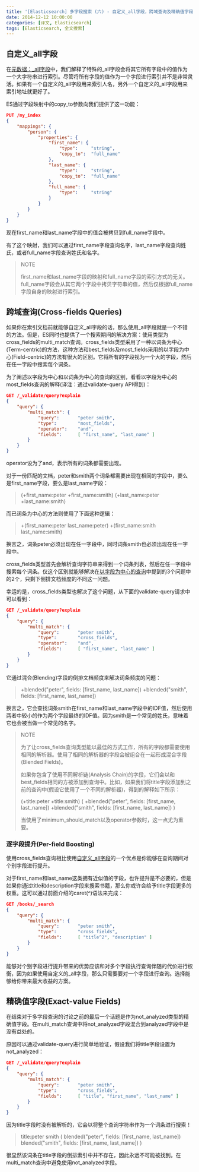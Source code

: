 ```yaml
---
title: '[Elasticsearch] 多字段搜索 (六) - 自定义_all字段，跨域查询及精确值字段'
date: 2014-12-12 10:00:00
categories: [译文, Elasticsearch]
tags: [Elasticsearch, 全文搜索]
---
```


## 自定义_all字段

在[元数据：_all字段](http://www.elasticsearch.org/guide/en/elasticsearch/guide/current/root-object.html#all-field)中，我们解释了特殊的_all字段会将其它所有字段中的值作为一个大字符串进行索引。尽管将所有字段的值作为一个字段进行索引并不是非常灵活。如果有一个自定义的_all字段用来索引人名，另外一个自定义的_all字段用来索引地址就更好了。

<!-- More -->

ES通过字段映射中的copy_to参数向我们提供了这一功能：

```json
PUT /my_index
{
    "mappings": {
        "person": {
            "properties": {
                "first_name": {
                    "type":     "string",
                    "copy_to":  "full_name" 
                },
                "last_name": {
                    "type":     "string",
                    "copy_to":  "full_name" 
                },
                "full_name": {
                    "type":     "string"
                }
            }
        }
    }
}
```

现在first_name和last_name字段中的值会被拷贝到full_name字段中。

有了这个映射，我们可以通过first_name字段查询名字，last_name字段查询姓氏，或者full_name字段查询姓氏和名字。

> NOTE
> 
> first_name和last_name字段的映射和full_name字段的索引方式的无关。full_name字段会从其它两个字段中拷贝字符串的值，然后仅根据full_name字段自身的映射进行索引。

## 跨域查询(Cross-fields Queries)

如果你在索引文档前就能够自定义_all字段的话，那么使用_all字段就是一个不错的方法。但是，ES同时也提供了一个搜索期间的解决方案：使用类型为cross_fields的multi_match查询。cross_fields类型采用了一种以词条为中心(Term-centric)的方法，这种方法和best_fields及most_fields采用的以字段为中心(Field-centric)的方法有很大的区别。它将所有的字段视为一个大的字段，然后在任一字段中搜索每个词条。

为了阐述以字段为中心和以词条为中心的查询的区别，看看以字段为中心的most_fields查询的解释(译注：通过validate-query API得到)：

```json
GET /_validate/query?explain
{
    "query": {
        "multi_match": {
            "query":       "peter smith",
            "type":        "most_fields",
            "operator":    "and", 
            "fields":      [ "first_name", "last_name" ]
        }
    }
}
```

operator设为了and，表示所有的词条都需要出现。

对于一份匹配的文档，peter和smith两个词条都需要出现在相同的字段中，要么是first_name字段，要么是last_name字段：

> (+first_name:peter +first_name:smith) (+last_name:peter +last_name:smith)

而已词条为中心的方法则使用了下面这种逻辑：

> +(first_name:peter last_name:peter) +(first_name:smith last_name:smith)

换言之，词条peter必须出现在任一字段中，同时词条smith也必须出现在任一字段中。

cross_fields类型首先会解析查询字符串来得到一个词条列表，然后在任一字段中搜索每个词条。仅这个区别就能够解决在[以字段为中心的查询](http://www.elasticsearch.org/guide/en/elasticsearch/guide/current/field-centric.html)中提到的3个问题中的2个，只剩下倒排文档频度的不同这一问题。

幸运的是，cross_fields类型也解决了这个问题，从下面的validate-query请求中可以看到：

```json
GET /_validate/query?explain
{
    "query": {
        "multi_match": {
            "query":       "peter smith",
            "type":        "cross_fields", 
            "operator":    "and",
            "fields":      [ "first_name", "last_name" ]
        }
    }
}
```

它通过混合(Blending)字段的倒排文档频度来解决词条频度的问题：

> +blended("peter", fields: [first_name, last_name]) +blended("smith", fields: [first_name, last_name])

换言之，它会查找词条smith在first_name和last_name字段中的IDF值，然后使用两者中较小的作为两个字段最终的IDF值。因为smith是一个常见的姓氏，意味着它也会被当做一个常见的名字。

> NOTE
> 
> 为了让cross_fields查询类型能以最佳的方式工作，所有的字段都需要使用相同的解析器。使用了相同的解析器的字段会被组合在一起形成混合字段(Blended Fields)。
> 
> 如果你包含了使用不同解析链(Analysis Chain)的字段，它们会以和best_fields相同的方被添加到查询中。比如，如果我们将title字段添加到之前的查询中(假设它使用了一个不同的解析器)，得到的解释如下所示：
> 
> (+title:peter +title:smith) ( +blended("peter", fields: [first_name, last_name]) +blended("smith", fields: [first_name, last_name]) )
> 
> 当使用了minimum_should_match以及operator参数时，这一点尤为重要。

### 逐字段提升(Per-field Boosting)

使用cross_fields查询相比使用[自定义_all字段](http://www.elasticsearch.org/guide/en/elasticsearch/guide/current/custom-all.html)的一个优点是你能够在查询期间对个别字段进行提升。

对于first_name和last_name这类拥有近似值的字段，也许提升是不必要的，但是如果你通过title和description字段来搜索书籍，那么你或许会给予title字段更多的权重。这可以通过前面介绍的caret(^)语法来完成：

```json
GET /books/_search
{
    "query": {
        "multi_match": {
            "query":       "peter smith",
            "type":        "cross_fields",
            "fields":      [ "title^2", "description" ] 
        }
    }
}
```

能够对个别字段进行提升带来的优势应该和对多个字段执行查询伴随的代价进行权衡，因为如果使用自定义的_all字段，那么只需要要对一个字段进行查询。选择能够给你带来最大收益的方案。

## 精确值字段(Exact-value Fields)

在结束对于多字段查询的讨论之前的最后一个话题是作为not_analyzed类型的精确值字段。在multi_match查询中将not_analyzed字段混合到analyzed字段中是没有益处的。

原因可以通过validate-query进行简单地验证，假设我们将title字段设置为not_analyzed：

```json
GET /_validate/query?explain
{
    "query": {
        "multi_match": {
            "query":       "peter smith",
            "type":        "cross_fields",
            "fields":      [ "title", "first_name", "last_name" ]
        }
    }
}
```

因为title字段时没有被解析的，它会以将整个查询字符串作为一个词条进行搜索！

> title:peter smith ( blended("peter", fields: [first_name, last_name]) blended("smith", fields: [first_name, last_name]) )

很显然该词条在title字段的倒排索引中并不存在，因此永远不可能被找到。在multi_match查询中避免使用not_analyzed字段。
